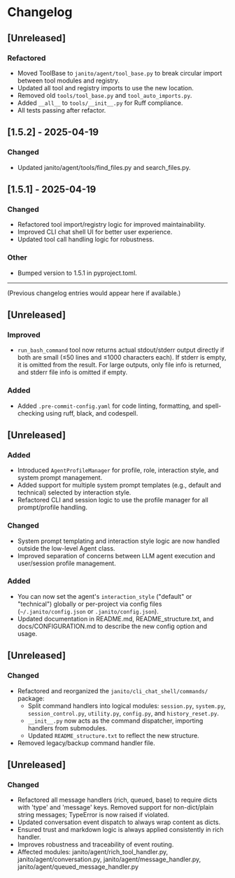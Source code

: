 # Changelog

## [Unreleased]

### Refactored
- Moved ToolBase to `janito/agent/tool_base.py` to break circular import between tool modules and registry.
- Updated all tool and registry imports to use the new location.
- Removed old `tools/tool_base.py` and `tool_auto_imports.py`.
- Added `__all__` to `tools/__init__.py` for Ruff compliance.
- All tests passing after refactor.


## [1.5.2] - 2025-04-19
### Changed
- Updated janito/agent/tools/find_files.py and search_files.py.

## [1.5.1] - 2025-04-19
### Changed
- Refactored tool import/registry logic for improved maintainability.
- Improved CLI chat shell UI for better user experience.
- Updated tool call handling logic for robustness.

### Other
- Bumped version to 1.5.1 in pyproject.toml.

---

(Previous changelog entries would appear here if available.)

## [Unreleased]
### Improved
- `run_bash_command` tool now returns actual stdout/stderr output directly if both are small (≤50 lines and ≤1000 characters each). If stderr is empty, it is omitted from the result. For large outputs, only file info is returned, and stderr file info is omitted if empty.

### Added
- Added `.pre-commit-config.yaml` for code linting, formatting, and spell-checking using ruff, black, and codespell.

## [Unreleased]
### Added
- Introduced `AgentProfileManager` for profile, role, interaction style, and system prompt management.
- Added support for multiple system prompt templates (e.g., default and technical) selected by interaction style.
- Refactored CLI and session logic to use the profile manager for all prompt/profile handling.

### Changed
- System prompt templating and interaction style logic are now handled outside the low-level Agent class.
- Improved separation of concerns between LLM agent execution and user/session profile management.

### Added
- You can now set the agent's `interaction_style` ("default" or "technical") globally or per-project via config files (`~/.janito/config.json` or `.janito/config.json`).
- Updated documentation in README.md, README_structure.txt, and docs/CONFIGURATION.md to describe the new config option and usage.

## [Unreleased]
### Changed
- Refactored and reorganized the `janito/cli_chat_shell/commands/` package:
    - Split command handlers into logical modules: `session.py`, `system.py`, `session_control.py`, `utility.py`, `config.py`, and `history_reset.py`.
    - `__init__.py` now acts as the command dispatcher, importing handlers from submodules.
    - Updated `README_structure.txt` to reflect the new structure.
- Removed legacy/backup command handler file.

## [Unreleased]
### Changed
- Refactored all message handlers (rich, queued, base) to require dicts with 'type' and 'message' keys. Removed support for non-dict/plain string messages; TypeError is now raised if violated.
- Updated conversation event dispatch to always wrap content as dicts.
- Ensured trust and markdown logic is always applied consistently in rich handler.
- Improves robustness and traceability of event routing.
- Affected modules: janito/agent/rich_tool_handler.py, janito/agent/conversation.py, janito/agent/message_handler.py, janito/agent/queued_message_handler.py
